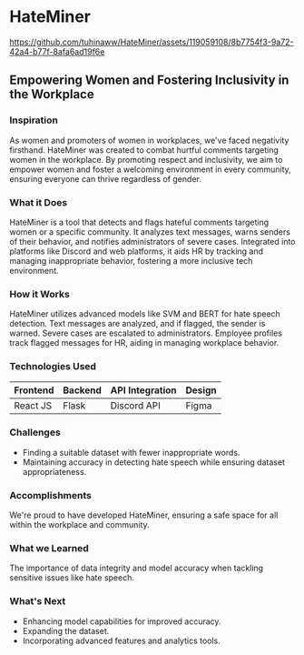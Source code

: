 # HateMiner


https://github.com/tuhinaww/HateMiner/assets/119059108/8b7754f3-9a72-42a4-b77f-8afa6ad19f6e


## Empowering Women and Fostering Inclusivity in the Workplace

### Inspiration
As women and promoters of women in workplaces, we've faced negativity firsthand. HateMiner was created to combat hurtful comments targeting women in the workplace. By promoting respect and inclusivity, we aim to empower women and foster a welcoming environment in every community, ensuring everyone can thrive regardless of gender.

### What it Does
HateMiner is a tool that detects and flags hateful comments targeting women or a specific community. It analyzes text messages, warns senders of their behavior, and notifies administrators of severe cases. Integrated into platforms like Discord and web platforms, it aids HR by tracking and managing inappropriate behavior, fostering a more inclusive tech environment.

### How it Works
HateMiner utilizes advanced models like SVM and BERT for hate speech detection. Text messages are analyzed, and if flagged, the sender is warned. Severe cases are escalated to administrators. Employee profiles track flagged messages for HR, aiding in managing workplace behavior.

### Technologies Used
| Frontend      | Backend  | API Integration | Design   |
|---------------|----------|-----------------|----------|
| React JS      | Flask    | Discord API     | Figma    |

### Challenges
- Finding a suitable dataset with fewer inappropriate words.
- Maintaining accuracy in detecting hate speech while ensuring dataset appropriateness.

### Accomplishments
We're proud to have developed HateMiner, ensuring a safe space for all within the workplace and community.

### What we Learned
The importance of data integrity and model accuracy when tackling sensitive issues like hate speech.

### What's Next
- Enhancing model capabilities for improved accuracy.
- Expanding the dataset.
- Incorporating advanced features and analytics tools.
